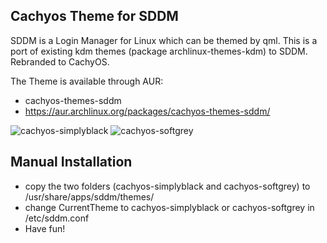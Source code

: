 Cachyos Theme for SDDM
------------------------
SDDM is a Login Manager for Linux which can be themed by qml. This is a port of existing kdm themes (package archlinux-themes-kdm) to SDDM.
Rebranded to CachyOS.

The Theme is available through AUR: 
* cachyos-themes-sddm
* https://aur.archlinux.org/packages/cachyos-themes-sddm/

![cachyos-simplyblack](https://raw.githubusercontent.com/StarterX4/cachyos-themes-sddm/main/cachyos-simplyblack/screenshot.png "cachyos-simplyblack") ![cachyos-softgrey](https://raw.githubusercontent.com/StarterX4/cachyos-themes-sddm/main/cachyos-softgrey/screenshot.png "cachyos-soft-grey")

Manual Installation
-------------------
* copy the two folders (cachyos-simplyblack and cachyos-softgrey) to /usr/share/apps/sddm/themes/
* change CurrentTheme to cachyos-simplyblack or cachyos-softgrey in /etc/sddm.conf
* Have fun!
